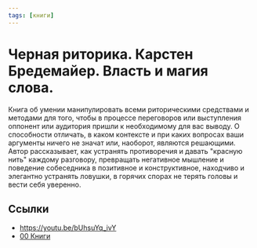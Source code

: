 ```yaml
---
tags: [книги]
---
```

# Черная риторика. Карстен Бредемайер. Власть и магия слова.

Книга об умении манипулировать всеми риторическими средствами и методами для того, чтобы в процессе переговоров или выступления оппонент или аудитория пришли к необходимому для вас выводу. О способности отличать, в каком контексте и при каких вопросах ваши аргументы ничего не значат или, наоборот, являются решающими. Автор рассказывает, как устранять противоречия и давать "красную нить" каждому разговору, превращать негативное мышление и поведение собеседника в позитивное и конструктивное, находчиво и элегантно устранять ловушки, в горячих спорах не терять головы и вести себя уверенно.

## Ссылки

* https://youtu.be/bUhsuYq_ivY
* [00 Книги](00%20%D0%9A%D0%BD%D0%B8%D0%B3%D0%B8.md)